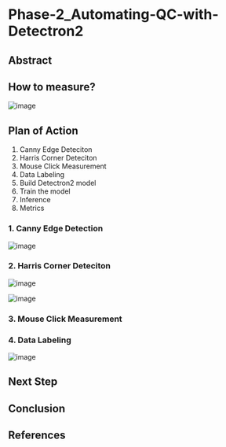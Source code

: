 # Phase-2_Automating-QC-with-Detectron2

## Abstract

## How to measure?

![image](https://user-images.githubusercontent.com/59663734/138276640-632ac885-65b9-4442-8735-6da97fcaf4f7.png)


## Plan of Action

1. Canny Edge Deteciton
2. Harris Corner Deteciton
3. Mouse Click Measurement
4. Data Labeling
5. Build Detectron2 model
6. Train the model
7. Inference
8. Metrics

### 1. Canny Edge Detection

![image](https://user-images.githubusercontent.com/59663734/138272628-dd69f5a7-b4f2-45c3-9d3a-fa2c15b96063.png)

### 2. Harris Corner Deteciton

![image](https://user-images.githubusercontent.com/59663734/138276853-2aa2b45f-bc9f-48ab-b4d1-ab110c894f35.png)

![image](https://user-images.githubusercontent.com/59663734/138276896-46cd44d3-bff2-4b09-a320-01a86edc905f.png)



### 3. Mouse Click Measurement

### 4. Data Labeling

![image](https://user-images.githubusercontent.com/59663734/138276005-f09a4b4f-9e8c-4559-980a-7dd8d2c3ea61.png)



## Next Step

## Conclusion

## References
